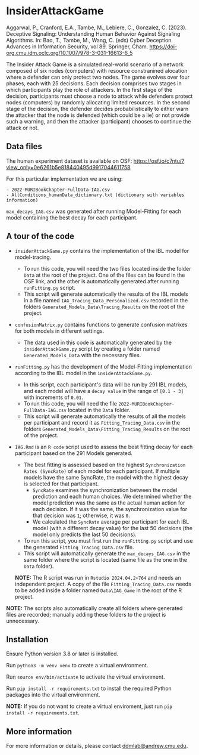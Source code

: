 # InsiderAttackGame

Aggarwal, P., Cranford, E.A., Tambe, M., Lebiere, C., Gonzalez, C. (2023). Deceptive Signaling: Understanding Human Behavior Against Signaling Algorithms. In: Bao, T., Tambe, M., Wang, C. (eds) Cyber Deception. Advances in Information Security, vol 89. Springer, Cham. https://doi-org.cmu.idm.oclc.org/10.1007/978-3-031-16613-6_5

The Insider Attack Game is a simulated real-world scenario of a network composed of six nodes (computers) with resource constranined alocation where a defender can only protect two nodes. The game evolves over four phases, each with 25 decisions. Each decision comprises two stages in which participants play the role of attackers. In the first stage of the decision, participants must choose a node to attack while defenders protect nodes (computers) by randomly allocating limited resources. In the second stage of the decision, the defender decides probabilistically to either warn the attacker that the node is defended (which could be a lie) or not provide such a warning, and then the attacker (participant) chooses to continue the attack or not.

## Data files

The human experiment dataset is available on OSF: https://osf.io/c7ntu/?view_only=0e6261b5e818440495d9917044611758

For this particular implementation we are using:

    - 2022-MURIBookChapter-FullData-IAG.csv
    - AllConditions_humanData_dictionary.txt (dictionary with variables information)

`max_decays_IAG.csv` was generated after running Model-Fitting for each model containing the best decay for each participant.



## A tour of the code

- `insiderAttackGame.py` contains the implementation of the IBL model for model-tracing. 
    - To run this code, you will need the two files located inside the folder `Data` at the root of the project. One of the files can be found in the OSF link, and the other is automatically generated after running `runFitting.py` script.
    - This script will generate automatically the results of the IBL models in a file named `IAG_Tracing_Data_Personalized.csv` recorded in the folders `Generated_Models_Data\Tracing_Results` on the root of the project.


- `confusionMatrix.py` contains functions to generate confusion matrixes for both models in different settings. 
    - The data used in this code is automatically generated by the `insiderAttackGame.py` script by creating a folder named `Generated_Models_Data` with the necessary files.

- `runFitting.py` has the development of the Model-Fitting implementation according to the IBL model in the `insiderAttackGame.py`.
    - In this script, each participant's data will be run by 291 IBL models, and each model will have a `decay value` in the range of `[0.1 - 3]` with increments of `0.01`.
    - To run this code, you will need the file `2022-MURIBookChapter-FullData-IAG.csv` located in the `Data` folder. 
    - This script will generate automatically the results of all the models per participant and record it as `Fitting_Tracing_Data.csv` in the folders `Generated_Models_Data\Fitting_Tracing_Results` on the root of the project. 
    
- `IAG.Rmd` is an `R code` script used to assess the best fitting decay for each participant based on the 291 Models generated. 
    - The best fitting is assessed based on the highest `Synchronization Rates (SyncRate)` of each model for each participant. If multiple models have the same SyncRate, the model with the highest decay is selected for that participant. 
        - `SyncRate` examines the synchronization between the model prediction and each human choices. We determined whether the model prediction was the same as the actual human action for each decision. If it was the same, the synchronization value for that decision was `1`; otherwise, it was `0`. 
        - We calculated the `SyncRate` average per participant for each IBL model (with a different decay value) for the last 50 decisions (the model only predicts the last 50 decisions).
    - To run this script, you must first run the `runFitting.py` script and use the generated `Fitting_Tracing_Data.csv` file.
    - This script will automatically generate the `max_decays_IAG.csv` in the same folder where the script is located (same file as the one in the `Data` folder).

    **NOTE:** The R script was run in `Rstudio 2024.04.2+764` and needs an independent project. A copy of the file `Fitting_Tracing_Data.csv` needs to be added inside a folder named `Data\IAG_Game` in the root of the R project.

**NOTE:** The scripts also automatically create all folders where generated files are recorded; manually adding these folders to the project is unnecessary.


## Installation

Ensure Python version 3.8 or later is installed.

Run `python3 -m venv venv` to create a virtual environment.

Run `source env/bin/activate` to activate the virtual environment.

Run `pip install -r requirements.txt` to install the required Python packages into the virtual environment.

**NOTE:** If you do not want to create a virtual enviroment, just run `pip install -r requirements.txt`.



## More information

For more information or details, please contact [ddmlab@andrew.cmu.edu](mailto:ddmlab@andrew.cmu.edu).